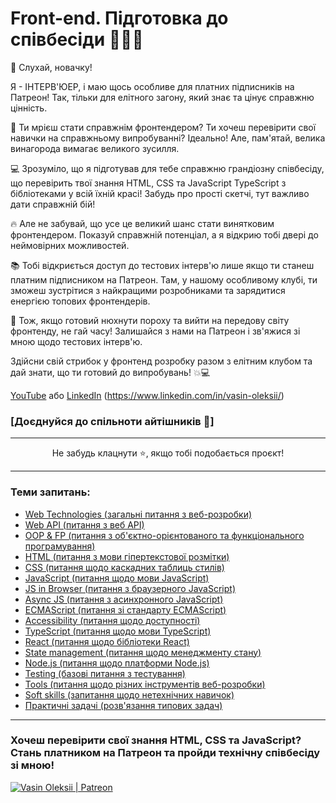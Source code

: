 # Front-end. Підготовка до співбесіди 🤘🇺🇦

👊 Слухай, новачку!

Я - ІНТЕРВ'ЮЕР, і маю щось особливе для платних підписників на Патреон! Так, тільки для елітного загону, який знає та цінує справжню цінність.

🚀 Ти мрієш стати справжнім фронтендером? Ти хочеш перевірити свої навички на справжньому випробуванні? Ідеально! Але, пам'ятай, велика винагорода вимагає великого зусилля.

💻 Зрозуміло, що я підготував для тебе справжню грандіозну співбесіду, що перевірить твої знання HTML, CSS та JavaScript TypeScript з бібліотеками у всій їхній красі! Забудь про прості скетчі, тут важливо дати справжній бій!

🔥 Але не забувай, що усе це великий шанс стати винятковим фронтендером. Показуй справжній потенціал, а я відкрию тобі двері до неймовірних можливостей.

📚 Тобі відкриється доступ до тестових інтерв'ю лише якщо ти станеш платним підписником на Патреон. Там, у нашому особливому клубі, ти зможеш зустрітися з найкращими розробниками та зарядитися енергією топових фронтендерів.

💪 Тож, якщо готовий нюхнути пороху та вийти на передову світу фронтенду, не гай часу! Залишайся з нами на Патреон і зв'яжися зі мною щодо тестових інтерв'ю.

Здійсни свій стрибок у фронтенд розробку разом з елітним клубом та дай знати, що ти готовий до випробувань! 💥💻

[YouTube](https://www.youtube.com/@vasin-fr) або [LinkedIn] (https://www.linkedin.com/in/vasin-oleksii/)

### [Доєднуйся до спільноти айтішників 🤘]

---

<p align="center">Не забудь клацнути ⭐, якщо тобі подобається проєкт!<p>

---

### Теми запитань:

- [Web Technologies (загальні питання з веб-розробки)](./questions/web.md)
- [Web API (питання з веб API)](./questions/web-api.md)
- [OOP & FP (питання з об'єктно-орієнтованого та функціонального програмування)](./questions/oop-fp.md)
- [HTML (питання з мови гіпертекстової розмітки)](./questions/html.md)
- [CSS (питання щодо каскадних таблиць стилів)](./questions/css.md)
- [JavaScript (питання щодо мови JavaScript)](./questions/js.md)
- [JS in Browser (питання з браузерного JavaScript)](./questions/browser-js.md)
- [Async JS (питання з асинхронного JavaScript)](./questions/async-js.md)
- [ECMAScript (питання зі стандарту ECMAScript)](./questions/es.md)
- [Accessibility (питання щодо доступності)](./questions/accessibility.md)
- [TypeScript (питання щодо мови TypeScript)](./questions/ts.md)
- [React (питання щодо бібліотеки React)](./questions/reac/Users/oleksii/Downloads/interview-questions-maint.md)
- [State management (питання щодо менеджменту стану)](./questions/state-management.md)
- [Node.js (питання щодо платформи Node.js)](./questions/node-js.md)
- [Testing (базові питання з тестування)](./questions/testing.md)
- [Tools (питання щодо різних інструментів веб-розробки)](./questions/tools.md)
- [Soft skills (запитання щодо нетехнічних навичок)](./questions/soft-skills.md)
- [Практичні задачі (розв'язання типових задач)](./questions/practical-tasks.md)

---

### Хочеш перевірити свої знання HTML, CSS та JavaScript? Стань платником на Патреон та пройди технічну співбесіду зі мною!

<!-- [<img alt="Vasin Oleksii | YouTube Sponsor" src="https://img.shields.io/badge/Become a sponsor-F70000.svg?&style=for-the-badge&logo=youtube&logoColor=fff" />][sponsor] -->

[<img alt="Vasin Oleksii | Patreon" src="https://img.shields.io/badge/Become a patron-EF6451.svg?&style=for-the-badge&logo=patreon&logoColor=fff" />][patron]

[youtube]: https://www.youtube.com/@vasin-fr
[instagram]: https://www.instagram.com/vasin.fr/
[linkedin]: https://www.linkedin.com/in/vasin-oleksii
[telegram]: https://t.me/vasin_fr
[patron]: https://www.patreon.com/VasinOleksii
